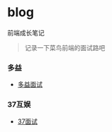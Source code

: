 # blog
前端成长笔记

> 记录一下菜鸟前端的面试路吧

### 多益
* [多益面试](https://github.com/MrWeilian/blog/issues/1)<br>

### 37互娱
* [37面试](https://github.com/MrWeilian/blog/issues/2)<br>
